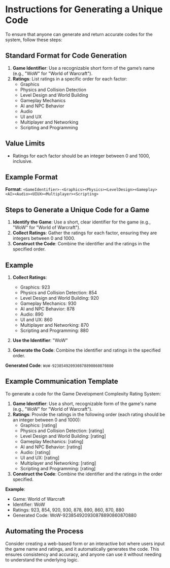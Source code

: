 # Instructions for Generating a Unique Code

To ensure that anyone can generate and return accurate codes for the system, follow these steps:

## Standard Format for Code Generation

1. **Game Identifier**: Use a recognizable short form of the game’s name (e.g., "WoW" for "World of Warcraft").
2. **Ratings**: List ratings in a specific order for each factor:
    - Graphics
    - Physics and Collision Detection
    - Level Design and World Building
    - Gameplay Mechanics
    - AI and NPC Behavior
    - Audio
    - UI and UX
    - Multiplayer and Networking
    - Scripting and Programming

## Value Limits

- Ratings for each factor should be an integer between 0 and 1000, inclusive.

## Example Format

**Format**: `<GameIdentifier>-<Graphics><Physics><LevelDesign><Gameplay><AI><Audio><UIUX><Multiplayer><Scripting>`

## Steps to Generate a Unique Code for a Game

1. **Identify the Game**: Use a short, clear identifier for the game (e.g., "WoW" for "World of Warcraft").
2. **Collect Ratings**: Gather the ratings for each factor, ensuring they are integers between 0 and 1000.
3. **Construct the Code**: Combine the identifier and the ratings in the specified order.

## Example

1. **Collect Ratings**:
    - Graphics: 923
    - Physics and Collision Detection: 854
    - Level Design and World Building: 920
    - Gameplay Mechanics: 930
    - AI and NPC Behavior: 878
    - Audio: 890
    - UI and UX: 860
    - Multiplayer and Networking: 870
    - Scripting and Programming: 880

2. **Use the Identifier**: "WoW"
3. **Generate the Code**: Combine the identifier and ratings in the specified order.

**Generated Code**: `WoW-923854920930878890860870880`

## Example Communication Template

To generate a code for the Game Development Complexity Rating System:

1. **Game Identifier**: Use a short, recognizable form of the game's name (e.g., "WoW" for "World of Warcraft").
2. **Ratings**: Provide the ratings in the following order (each rating should be an integer between 0 and 1000):
    - Graphics: [rating]
    - Physics and Collision Detection: [rating]
    - Level Design and World Building: [rating]
    - Gameplay Mechanics: [rating]
    - AI and NPC Behavior: [rating]
    - Audio: [rating]
    - UI and UX: [rating]
    - Multiplayer and Networking: [rating]
    - Scripting and Programming: [rating]
3. **Construct the Code**: Combine the identifier and the ratings in the order specified.

**Example**:
- Game: World of Warcraft
- Identifier: WoW
- Ratings: 923, 854, 920, 930, 878, 890, 860, 870, 880
- Generated Code: WoW-923854920930878890860870880

## Automating the Process

Consider creating a web-based form or an interactive bot where users input the game name and ratings, and it automatically generates the code. This ensures consistency and accuracy, and anyone can use it without needing to understand the underlying logic.
